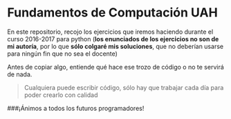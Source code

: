 # Fundamentos de Computación UAH
En este repositorio, recojo los ejercicios que iremos haciendo durante el curso 2016-2017 para python (**los enunciados de los ejercicios no son de mi autoría**, por lo que **sólo colgaré mis soluciones**, que no deberían usarse para ningún fin que no sea el docente)

Antes de copiar algo, entiende qué hace ese trozo de código o no te servirá de nada.

>Cualquiera puede escribir código, sólo hay que trabajar cada día para poder crearlo con calidad

###¡Ánimos a todos los futuros programadores!
